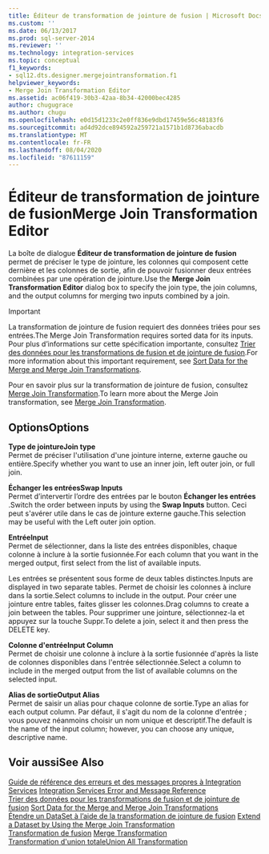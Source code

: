 ```yaml
---
title: Éditeur de transformation de jointure de fusion | Microsoft Docs
ms.custom: ''
ms.date: 06/13/2017
ms.prod: sql-server-2014
ms.reviewer: ''
ms.technology: integration-services
ms.topic: conceptual
f1_keywords:
- sql12.dts.designer.mergejointransformation.f1
helpviewer_keywords:
- Merge Join Transformation Editor
ms.assetid: ac06f419-30b3-42aa-8b34-42000bec4285
author: chugugrace
ms.author: chugu
ms.openlocfilehash: e0d15d1233c2e0ff836e9dbd17459e56c48183f6
ms.sourcegitcommit: ad4d92dce894592a259721a1571b1d8736abacdb
ms.translationtype: MT
ms.contentlocale: fr-FR
ms.lasthandoff: 08/04/2020
ms.locfileid: "87611159"
---
```

# <a name="merge-join-transformation-editor"></a><span data-ttu-id="ba362-102">Éditeur de transformation de jointure de fusion</span><span class="sxs-lookup"><span data-stu-id="ba362-102">Merge Join Transformation Editor</span></span>
  <span data-ttu-id="ba362-103">La boîte de dialogue **Éditeur de transformation de jointure de fusion** permet de préciser le type de jointure, les colonnes qui composent cette dernière et les colonnes de sortie, afin de pouvoir fusionner deux entrées combinées par une opération de jointure.</span><span class="sxs-lookup"><span data-stu-id="ba362-103">Use the **Merge Join Transformation Editor** dialog box to specify the join type, the join columns, and the output columns for merging two inputs combined by a join.</span></span>  
  
> [!IMPORTANT]  
>  <span data-ttu-id="ba362-104">La transformation de jointure de fusion requiert des données triées pour ses entrées.</span><span class="sxs-lookup"><span data-stu-id="ba362-104">The Merge Join Transformation requires sorted data for its inputs.</span></span> <span data-ttu-id="ba362-105">Pour plus d’informations sur cette spécification importante, consultez [Trier des données pour les transformations de fusion et de jointure de fusion](data-flow/transformations/sort-data-for-the-merge-and-merge-join-transformations.md).</span><span class="sxs-lookup"><span data-stu-id="ba362-105">For more information about this important requirement, see [Sort Data for the Merge and Merge Join Transformations](data-flow/transformations/sort-data-for-the-merge-and-merge-join-transformations.md).</span></span>  
  
 <span data-ttu-id="ba362-106">Pour en savoir plus sur la transformation de jointure de fusion, consultez [Merge Join Transformation](data-flow/transformations/merge-join-transformation.md).</span><span class="sxs-lookup"><span data-stu-id="ba362-106">To learn more about the Merge Join transformation, see [Merge Join Transformation](data-flow/transformations/merge-join-transformation.md).</span></span>  
  
## <a name="options"></a><span data-ttu-id="ba362-107">Options</span><span class="sxs-lookup"><span data-stu-id="ba362-107">Options</span></span>  
 <span data-ttu-id="ba362-108">**Type de jointure**</span><span class="sxs-lookup"><span data-stu-id="ba362-108">**Join type**</span></span>  
 <span data-ttu-id="ba362-109">Permet de préciser l'utilisation d'une jointure interne, externe gauche ou entière.</span><span class="sxs-lookup"><span data-stu-id="ba362-109">Specify whether you want to use an inner join, left outer join, or full join.</span></span>  
  
 <span data-ttu-id="ba362-110">**Échanger les entrées**</span><span class="sxs-lookup"><span data-stu-id="ba362-110">**Swap Inputs**</span></span>  
 <span data-ttu-id="ba362-111">Permet d’intervertir l’ordre des entrées par le bouton **Échanger les entrées** .</span><span class="sxs-lookup"><span data-stu-id="ba362-111">Switch the order between inputs by using the **Swap Inputs** button.</span></span> <span data-ttu-id="ba362-112">Ceci peut s'avérer utile dans le cas de jointure externe gauche.</span><span class="sxs-lookup"><span data-stu-id="ba362-112">This selection may be useful with the Left outer join option.</span></span>  
  
 <span data-ttu-id="ba362-113">**Entrée**</span><span class="sxs-lookup"><span data-stu-id="ba362-113">**Input**</span></span>  
 <span data-ttu-id="ba362-114">Permet de sélectionner, dans la liste des entrées disponibles, chaque colonne à inclure à la sortie fusionnée.</span><span class="sxs-lookup"><span data-stu-id="ba362-114">For each column that you want in the merged output, first select from the list of available inputs.</span></span>  
  
 <span data-ttu-id="ba362-115">Les entrées se présentent sous forme de deux tables distinctes.</span><span class="sxs-lookup"><span data-stu-id="ba362-115">Inputs are displayed in two separate tables.</span></span> <span data-ttu-id="ba362-116">Permet de choisir les colonnes à inclure dans la sortie.</span><span class="sxs-lookup"><span data-stu-id="ba362-116">Select columns to include in the output.</span></span> <span data-ttu-id="ba362-117">Pour créer une jointure entre tables, faites glisser les colonnes.</span><span class="sxs-lookup"><span data-stu-id="ba362-117">Drag columns to create a join between the tables.</span></span> <span data-ttu-id="ba362-118">Pour supprimer une jointure, sélectionnez-la et appuyez sur la touche Suppr.</span><span class="sxs-lookup"><span data-stu-id="ba362-118">To delete a join, select it and then press the DELETE key.</span></span>  
  
 <span data-ttu-id="ba362-119">**Colonne d'entrée**</span><span class="sxs-lookup"><span data-stu-id="ba362-119">**Input Column**</span></span>  
 <span data-ttu-id="ba362-120">Permet de choisir une colonne à inclure à la sortie fusionnée d'après la liste de colonnes disponibles dans l'entrée sélectionnée.</span><span class="sxs-lookup"><span data-stu-id="ba362-120">Select a column to include in the merged output from the list of available columns on the selected input.</span></span>  
  
 <span data-ttu-id="ba362-121">**Alias de sortie**</span><span class="sxs-lookup"><span data-stu-id="ba362-121">**Output Alias**</span></span>  
 <span data-ttu-id="ba362-122">Permet de saisir un alias pour chaque colonne de sortie.</span><span class="sxs-lookup"><span data-stu-id="ba362-122">Type an alias for each output column.</span></span> <span data-ttu-id="ba362-123">Par défaut, il s'agit du nom de la colonne d'entrée ; vous pouvez néanmoins choisir un nom unique et descriptif.</span><span class="sxs-lookup"><span data-stu-id="ba362-123">The default is the name of the input column; however, you can choose any unique, descriptive name.</span></span>  
  
## <a name="see-also"></a><span data-ttu-id="ba362-124">Voir aussi</span><span class="sxs-lookup"><span data-stu-id="ba362-124">See Also</span></span>  
 <span data-ttu-id="ba362-125">[Guide de référence des erreurs et des messages propres à Integration Services](../../2014/integration-services/integration-services-error-and-message-reference.md) </span><span class="sxs-lookup"><span data-stu-id="ba362-125">[Integration Services Error and Message Reference](../../2014/integration-services/integration-services-error-and-message-reference.md) </span></span>  
 <span data-ttu-id="ba362-126">[Trier des données pour les transformations de fusion et de jointure de fusion](data-flow/transformations/sort-data-for-the-merge-and-merge-join-transformations.md) </span><span class="sxs-lookup"><span data-stu-id="ba362-126">[Sort Data for the Merge and Merge Join Transformations](data-flow/transformations/sort-data-for-the-merge-and-merge-join-transformations.md) </span></span>  
 <span data-ttu-id="ba362-127">[Étendre un DataSet à l’aide de la transformation de jointure de fusion](data-flow/transformations/extend-a-dataset-by-using-the-merge-join-transformation.md) </span><span class="sxs-lookup"><span data-stu-id="ba362-127">[Extend a Dataset by Using the Merge Join Transformation](data-flow/transformations/extend-a-dataset-by-using-the-merge-join-transformation.md) </span></span>  
 <span data-ttu-id="ba362-128">[Transformation de fusion](data-flow/transformations/merge-transformation.md) </span><span class="sxs-lookup"><span data-stu-id="ba362-128">[Merge Transformation](data-flow/transformations/merge-transformation.md) </span></span>  
 [<span data-ttu-id="ba362-129">Transformation d'union totale</span><span class="sxs-lookup"><span data-stu-id="ba362-129">Union All Transformation</span></span>](data-flow/transformations/union-all-transformation.md)  
  
  
